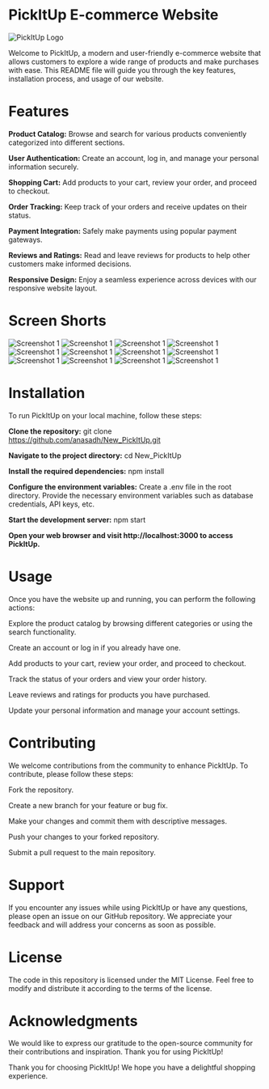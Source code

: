 # PickItUp E-commerce Website
![PickItUp Logo](canva/piuL.png)


Welcome to PickItUp, a modern and user-friendly e-commerce website that allows customers to explore a wide range of products and make purchases with ease. This README file will guide you through the key features, installation process, and usage of our website.

# Features
**Product Catalog:** Browse and search for various products conveniently categorized into different sections.

**User Authentication:** Create an account, log in, and manage your personal information securely.

**Shopping Cart:** Add products to your cart, review your order, and proceed to checkout.

**Order Tracking:** Keep track of your orders and receive updates on their status.

**Payment Integration:** Safely make payments using popular payment gateways.

**Reviews and Ratings:** Read and leave reviews for products to help other customers make informed decisions.

**Responsive Design:** Enjoy a seamless experience across devices with our responsive website layout.

# Screen Shorts
![Screenshot 1](Screen%20Shorts/s1.png)
![Screenshot 1](Screen%20Shorts/s2.png)
![Screenshot 1](Screen%20Shorts/s3.png)
![Screenshot 1](Screen%20Shorts/s4.png)
![Screenshot 1](Screen%20Shorts/s5.png)
![Screenshot 1](Screen%20Shorts/s6.png)
![Screenshot 1](Screen%20Shorts/s7.png)
![Screenshot 1](Screen%20Shorts/s8.png)
![Screenshot 1](Screen%20Shorts/s9.png)
![Screenshot 1](Screen%20Shorts/s10.png)
![Screenshot 1](Screen%20Shorts/s11.png)
![Screenshot 1](Screen%20Shorts/s12.png)


# Installation
To run PickItUp on your local machine, follow these steps:

**Clone the repository:**
git clone https://github.com/anasadh/New_PickItUp.git

**Navigate to the project directory:**
cd New_PickItUp

**Install the required dependencies:**
npm install

**Configure the environment variables:**
Create a .env file in the root directory.
Provide the necessary environment variables such as database credentials, API keys, etc.

**Start the development server:**
npm start

**Open your web browser and visit http://localhost:3000 to access PickItUp.**

# Usage
Once you have the website up and running, you can perform the following actions:

Explore the product catalog by browsing different categories or using the search functionality. 

Create an account or log in if you already have one.

Add products to your cart, review your order, and proceed to checkout.

Track the status of your orders and view your order history.

Leave reviews and ratings for products you have purchased.

Update your personal information and manage your account settings.
# Contributing
We welcome contributions from the community to enhance PickItUp. To contribute, please follow these steps:

Fork the repository.

Create a new branch for your feature or bug fix.

Make your changes and commit them with descriptive messages.

Push your changes to your forked repository.

Submit a pull request to the main repository.
# Support
If you encounter any issues while using PickItUp or have any questions, please open an issue on our GitHub repository. We appreciate your feedback and will address your concerns as soon as possible.

# License
The code in this repository is licensed under the MIT License. Feel free to modify and distribute it according to the terms of the license.

# Acknowledgments
We would like to express our gratitude to the open-source community for their contributions and inspiration. Thank you for using PickItUp!

Thank you for choosing PickItUp! We hope you have a delightful shopping experience.
